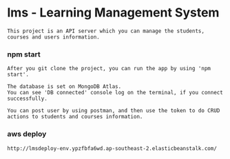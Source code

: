 # lms - Learning Management System
	This project is an API server which you can manage the students, courses and users information. 
	
### npm start
	After you git clone the project, you can run the app by using 'npm start'.
	
	The database is set on MongoDB Atlas.
	You can see 'DB connected' console log on the terminal, if you connect successfully.
	
	You can post user by using postman, and then use the token to do CRUD actions to students and courses information.

### aws deploy
	http://lmsdeploy-env.ypzfbfa6wd.ap-southeast-2.elasticbeanstalk.com/
